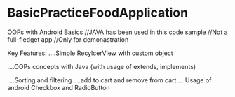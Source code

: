 # BasicPracticeFoodApplication
OOPs with Android Basics
//JAVA has been used in this code sample
//Not a full-fledget app
//Only for demonastration

Key Features: 
....Simple RecylcerView with custom object



....OOPs concepts with Java (with usage of extends, implements)



....Sorting and filtering
....add to cart and remove from cart
....Usage of android Checkbox and RadioButton

